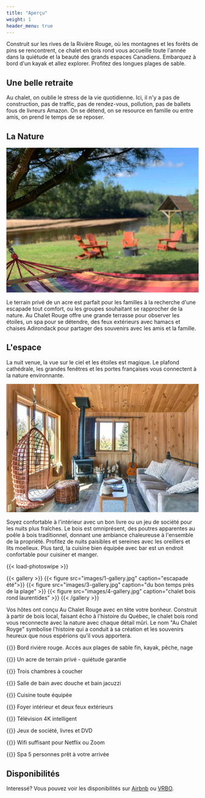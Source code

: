 ```yaml
---
title: "Aperçu"
weight: 1
header_menu: true
---
```


Construit sur les rives de la Rivière Rouge, où les montagnes et les forêts de pins se rencontrent, ce chalet en bois rond vous accueille toute l'année dans la quiétude et la beauté des grands espaces Canadiens. Embarquez à bord d'un kayak et allez explorer. Profitez des longues plages de sable.


## Une belle retraite

Au chalet, on oublie le stress de la vie quotidienne. Ici, il n'y a pas de construction, pas de traffic, pas de rendez-vous, pollution, pas de ballets fous de livreurs Amazon. On se détend, on se resource en famille ou entre amis, on prend le temps de se reposer.

## La Nature

![cabin interior](images/unwind.jpg)

Le terrain privé de un acre est parfait pour les familles à la recherche d'une escapade tout comfort, ou les groupes souhaitant se rapprocher de la nature. Au Chalet Rouge offre une grande terrasse pour observer les étoiles, un spa pour se détendre, des feux extérieurs avec hamacs et chaises Adirondack pour partager des souvenirs avec les amis et la famille.

## L'espace

La nuit venue, la vue sur le ciel et les étoiles est magique. Le plafond cathédrale, les grandes fenêtres et les portes françaises vous connectent à la nature environnante.

![cabin interior](images/interior.jpg)

Soyez confortable à l'intérieur avec un bon livre ou un jeu de société pour les nuits plus fraîches. Le bois est omniprésent, des poutres apparentes au poêle à bois traditionnel, donnant une ambiance chaleureuse à l'ensemble de la propriété. Profitez de nuits paisibles et sereines avec les oreillers et lits moelleux. Plus tard, la cuisine bien équipée avec bar est un endroit confortable pour cuisiner et manger.

{{< load-photoswipe >}}

{{< gallery >}}
  {{< figure src="images/1-gallery.jpg" caption="escapade été">}}
  {{< figure src="images/3-gallery.jpg" caption="du bon temps près de la plage" >}}
  {{< figure src="images/4-gallery.jpg" caption="chalet bois rond laurentides" >}}
{{< /gallery >}}

Vos hôtes ont conçu Au Chalet Rouge avec en tête votre bonheur. Construit à partir de bois local, faisant écho à l'histoire du Québec, le chalet bois rond vous reconnecte avec la nature avec chaque détail mûri. Le nom "Au Chalet Royge" symbolise l'histoire qui a conduit à sa création et les souvenirs heureux que nous espérions qu'il vous apportera.

{{<icon class="fa fa-image">}} Bord rivière rouge. Accès aux plages de sable fin, kayak, pêche, nage

{{<icon class="fa fa-tree">}} Un acre de terrain privé - quiétude garantie

{{<icon class="fa fa-bed">}} Trois chambres à coucher

{{<icon class="fa fa-bath">}} Salle de bain avec douche et bain jacuzzi

{{<icon class="fa fa-utensils">}} Cuisine toute équipée

{{<icon class="fa fa-fire">}} Foyer intérieur et deux feux extérieurs

{{<icon class="fa fa-tv">}} Télévision 4K intelligent

{{<icon class="fa fa-book">}} Jeux de société, livres et DVD

{{<icon class="fa fa-wifi">}} Wifi suffisant pour Netflix ou Zoom

{{<icon class="fa fa-spa">}} Spa 5 personnes prêt à votre arrivée

## Disponibilités

Interessé? Vous pouvez voir les disponibilités sur <a href="https://www.airbnb.ca/rooms/38450385?preview_for_ml=true">Airbnb</a> ou <a href="https://www.vrbo.com/2209616?unitId=2774170">VRBO</a>.
